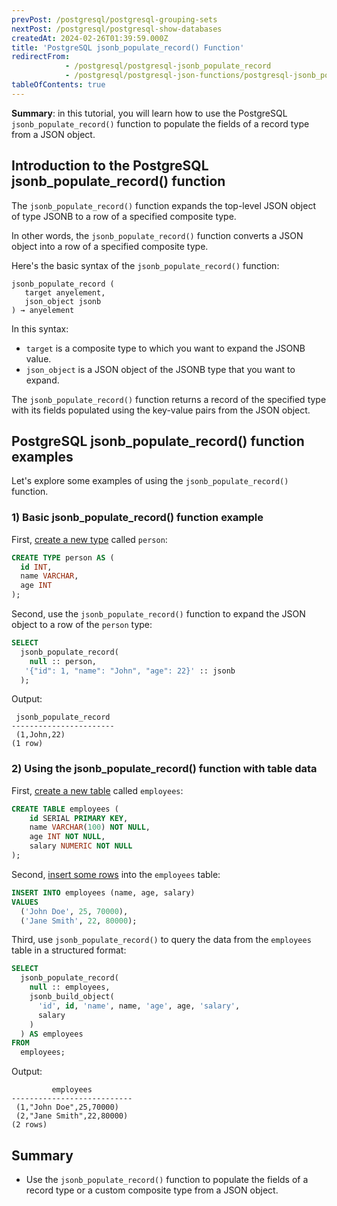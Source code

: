 ```yaml
---
prevPost: /postgresql/postgresql-grouping-sets
nextPost: /postgresql/postgresql-show-databases
createdAt: 2024-02-26T01:39:59.000Z
title: 'PostgreSQL jsonb_populate_record() Function'
redirectFrom:
            - /postgresql/postgresql-jsonb_populate_record 
            - /postgresql/postgresql-json-functions/postgresql-jsonb_populate_record
tableOfContents: true
---
```


**Summary**: in this tutorial, you will learn how to use the PostgreSQL `jsonb_populate_record()` function to populate the fields of a record type from a JSON object.

## Introduction to the PostgreSQL jsonb_populate_record() function

The `jsonb_populate_record()` function expands the top-level JSON object of type JSONB to a row of a specified composite type.

In other words, the `jsonb_populate_record()` function converts a JSON object into a row of a specified composite type.

Here's the basic syntax of the `jsonb_populate_record()` function:

```
jsonb_populate_record (
   target anyelement,
   json_object jsonb
) → anyelement
```

In this syntax:

- `target` is a composite type to which you want to expand the JSONB value.
- `json_object` is a JSON object of the JSONB type that you want to expand.

The `jsonb_populate_record()` function returns a record of the specified type with its fields populated using the key-value pairs from the JSON object.

## PostgreSQL jsonb_populate_record() function examples

Let's explore some examples of using the `jsonb_populate_record()` function.

### 1) Basic jsonb_populate_record() function example

First, [create a new type](/postgresql/postgresql-user-defined-data-types) called `person`:

```sql
CREATE TYPE person AS (
  id INT,
  name VARCHAR,
  age INT
);
```

Second, use the `jsonb_populate_record()` function to expand the JSON object to a row of the `person` type:

```sql
SELECT
  jsonb_populate_record(
    null :: person,
   '{"id": 1, "name": "John", "age": 22}' :: jsonb
  );
```

Output:

```
 jsonb_populate_record
-----------------------
 (1,John,22)
(1 row)
```

### 2) Using the jsonb_populate_record() function with table data

First, [create a new table](/postgresql/postgresql-create-table) called `employees`:

```sql
CREATE TABLE employees (
    id SERIAL PRIMARY KEY,
    name VARCHAR(100) NOT NULL,
    age INT NOT NULL,
    salary NUMERIC NOT NULL
);
```

Second, [insert some rows](/postgresql/postgresql-insert-multiple-rows) into the `employees` table:

```sql
INSERT INTO employees (name, age, salary)
VALUES
  ('John Doe', 25, 70000),
  ('Jane Smith', 22, 80000);
```

Third, use `jsonb_populate_record()` to query the data from the `employees` table in a structured format:

```sql
SELECT
  jsonb_populate_record(
    null :: employees,
    jsonb_build_object(
      'id', id, 'name', name, 'age', age, 'salary',
      salary
    )
  ) AS employees
FROM
  employees;
```

Output:

```
         employees
---------------------------
 (1,"John Doe",25,70000)
 (2,"Jane Smith",22,80000)
(2 rows)
```

## Summary

- Use the `jsonb_populate_record()` function to populate the fields of a record type or a custom composite type from a JSON object.
